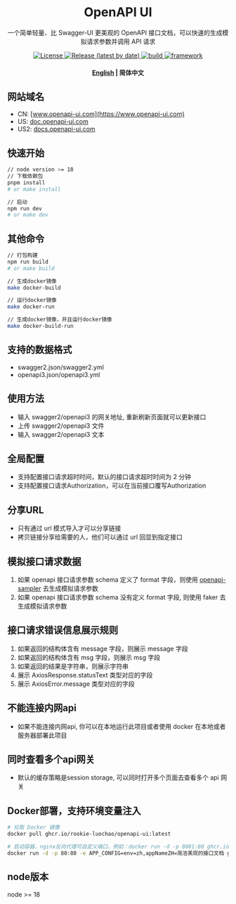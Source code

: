 <h1 align="center">
  OpenAPI UI
</h1>
<p align="center">
一个简单轻量、比 Swagger-UI 更美观的 OpenAPI 接口文档，可以快速的生成模拟请求参数并调用 API 请求
</p>
<p align="center">
  <a href="https://github.com/rookie-luochao/openapi-ui/blob/master/LICENSE">
    <img alt="License" src="https://img.shields.io/github/license/rookie-luochao/openapi-ui">
  </a>
  <a href="https://github.com/rookie-luochao/openapi-ui/releases">
    <img alt="Release (latest by date)" src="https://img.shields.io/github/v/release/rookie-luochao/openapi-ui">
  </a>
  <a href="https://github.com/rookie-luochao/openapi-ui/actions/workflows/release.yml">
    <img alt="build" src="https://img.shields.io/github/actions/workflow/status/rookie-luochao/openapi-ui/release.yml">
  </a>
  <a href="https://react.dev">
    <img alt="framework" src="https://img.shields.io/badge/framework-react-brightgreen">
  </a>
</p>
<h4 align="center">
  <p>
    <a href="https://github.com/rookie-luochao/openapi-ui/blob/master/README.md">English</a> |
    <b>简体中文</b>
  </p>
</h4>

## 网站域名
* CN: [www.openapi-ui.com](https://www.openapi-ui.com)
* US: [doc.openapi-ui.com](https://doc.openapi-ui.com)
* US2: [docs.openapi-ui.com](https://docs.openapi-ui.com)

## 快速开始
```bash
// node version >= 18
// 下载依赖包
pnpm install
# or make install

// 启动
npm run dev
# or make dev
```

## 其他命令
```bash
// 打包构建
npm run build
# or make build

// 生成docker镜像
make docker-build

// 运行docker镜像
make docker-run

// 生成docker镜像，并且运行docker镜像
make docker-build-run
```

## 支持的数据格式
* swagger2.json/swagger2.yml
* openapi3.json/openapi3.yml

## 使用方法
* 输入 swagger2/openapi3 的网关地址, 重新刷新页面就可以更新接口
* 上传 swagger2/openapi3 文件
* 输入 swagger2/openapi3 文本

## 全局配置
* 支持配置接口请求超时时间，默认的接口请求超时时间为 2 分钟
* 支持配置接口请求Authorization，可以在当前接口覆写Authorization

## 分享URL
* 只有通过 url 模式导入才可以分享链接
* 拷贝链接分享给需要的人，他们可以通过 url 回显到指定接口

## 模拟接口请求数据
1. 如果 openapi 接口请求参数 schema 定义了 format 字段，则使用 [openapi-sampler](https://github.com/Redocly/openapi-sampler) 去生成模拟请求参数
2. 如果 openapi 接口请求参数 schema 没有定义 format 字段, 则使用 faker 去生成模拟请求参数

## 接口请求错误信息展示规则
1. 如果返回的结构体含有 message 字段，则展示 message 字段
2. 如果返回的结构体含有 msg 字段，则展示 msg 字段
3. 如果返回的结果是字符串，则展示字符串
4. 展示 AxiosResponse.statusText 类型对应的字段
5. 展示 AxiosError.message 类型对应的字段

## 不能连接内网api
* 如果不能连接内网api, 你可以在本地运行此项目或者使用 docker 在本地或者服务器部署此项目

## 同时查看多个api网关
* 默认的缓存策略是session storage, 可以同时打开多个页面去查看多个 api 网关

## Docker部署，支持环境变量注入
```bash
# 拉取 Docker 镜像
docker pull ghcr.io/rookie-luochao/openapi-ui:latest

# 启动容器，nginx反向代理可自定义端口，例如：docker run -d -p 8081:80 ghcr.io/rookie-luochao/openapi-ui:latest
docker run -d -p 80:80 -e APP_CONFIG=env=zh,appNameZH=简洁美观的接口文档 ghcr.io/rookie-luochao/openapi-ui:latest
```

## node版本
node >= 18
